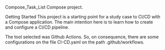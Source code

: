 Compose_Task_List
Compose project.

Getting Started
This project is a starting point for a study case to CI/CD with a Compose application. The main intention here is to learn how to create and configure a CI/CD pipeline.

The tool selected was Github Actions. So, on consequence, there are some configurations on the file CI-CD.yaml on the path .github/workflows.
